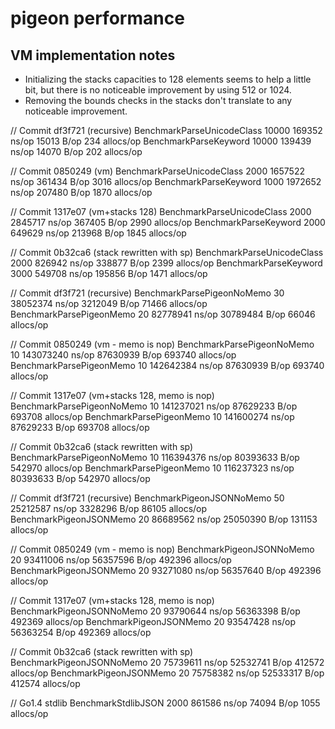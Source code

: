 # pigeon performance

## VM implementation notes

* Initializing the stacks capacities to 128 elements seems to help a little bit, but there is no noticeable improvement by using 512 or 1024.
* Removing the bounds checks in the stacks don't translate to any noticeable improvement.

// Commit df3f721 (recursive)
BenchmarkParseUnicodeClass         10000            169352 ns/op           15013 B/op        234 allocs/op
BenchmarkParseKeyword              10000            139439 ns/op           14070 B/op        202 allocs/op

// Commit 0850249 (vm)
BenchmarkParseUnicodeClass          2000           1657522 ns/op          361434 B/op       3016 allocs/op
BenchmarkParseKeyword               1000           1972652 ns/op          207480 B/op       1870 allocs/op

// Commit 1317e07 (vm+stacks 128)
BenchmarkParseUnicodeClass          2000           2845717 ns/op          367405 B/op       2990 allocs/op
BenchmarkParseKeyword               2000            649629 ns/op          213968 B/op       1845 allocs/op

// Commit 0b32ca6 (stack rewritten with sp)
BenchmarkParseUnicodeClass          2000            826942 ns/op          338877 B/op       2399 allocs/op
BenchmarkParseKeyword               3000            549708 ns/op          195856 B/op       1471 allocs/op


// Commit df3f721 (recursive)
BenchmarkParsePigeonNoMemo            30          38052374 ns/op         3212049 B/op      71466 allocs/op
BenchmarkParsePigeonMemo              20          82778941 ns/op        30789484 B/op      66046 allocs/op

// Commit 0850249 (vm - memo is nop)
BenchmarkParsePigeonNoMemo            10         143073240 ns/op        87630939 B/op     693740 allocs/op
BenchmarkParsePigeonMemo              10         142642384 ns/op        87630939 B/op     693740 allocs/op

// Commit 1317e07 (vm+stacks 128, memo is nop)
BenchmarkParsePigeonNoMemo            10         141237021 ns/op        87629233 B/op     693708 allocs/op
BenchmarkParsePigeonMemo              10         141600274 ns/op        87629233 B/op     693708 allocs/op

// Commit 0b32ca6 (stack rewritten with sp)
BenchmarkParsePigeonNoMemo            10         116394376 ns/op        80393633 B/op     542970 allocs/op
BenchmarkParsePigeonMemo              10         116237323 ns/op        80393633 B/op     542970 allocs/op


// Commit df3f721 (recursive)
BenchmarkPigeonJSONNoMemo             50          25212587 ns/op         3328296 B/op      86105 allocs/op
BenchmarkPigeonJSONMemo               20          86689562 ns/op        25050390 B/op     131153 allocs/op

// Commit 0850249 (vm - memo is nop)
BenchmarkPigeonJSONNoMemo             20          93411006 ns/op        56357596 B/op     492396 allocs/op
BenchmarkPigeonJSONMemo               20          93271080 ns/op        56357640 B/op     492396 allocs/op

// Commit 1317e07 (vm+stacks 128, memo is nop)
BenchmarkPigeonJSONNoMemo             20          93790644 ns/op        56363398 B/op     492369 allocs/op
BenchmarkPigeonJSONMemo               20          93547428 ns/op        56363254 B/op     492369 allocs/op

// Commit 0b32ca6 (stack rewritten with sp)
BenchmarkPigeonJSONNoMemo             20          75739611 ns/op        52532741 B/op     412572 allocs/op
BenchmarkPigeonJSONMemo               20          75758382 ns/op        52533317 B/op     412574 allocs/op


// Go1.4 stdlib
BenchmarkStdlibJSON                 2000            861586 ns/op           74094 B/op       1055 allocs/op
